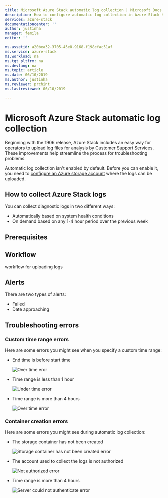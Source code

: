 ```yaml
---
title: Microsoft Azure Stack automatic log collection | Microsoft Docs
description: How to configure automatic log collection in Azure Stack Help + Support.
services: azure-stack
documentationcenter: ''
author: justinha
manager: femila
editor: ''

ms.assetid: a20bea32-3705-45e8-9168-f198cfac51af
ms.service: azure-stack
ms.workload: na
ms.tgt_pltfrm: na
ms.devlang: na
ms.topic: article
ms.date: 06/10/2019
ms.author: justinha
ms.reviewer: prchint
ms.lastreviewed: 06/10/2019

---
```

# Microsoft Azure Stack automatic log collection

Beginning with the 1906 release, Azure Stack includes an easy way for operators to upload log files for analysis by Customer Support Services. These improvements help streamline the process for troubleshooting problems. 

Automatic log collection isn't enabled by default. Before you can enable it, you need to [configure an Azure storage account](azure-stack-storage-account.md) where the logs can be uploaded. 

## How to collect Azure Stack logs

You can collect diagnostic logs in two different ways:

- Automatically based on system health conditions
- On demand based on any 1-4 hour period over the previous week

## Prerequisites

<!--- any permissions, subscription requirements, or anything similar?--->

## Workflow

workflow for uploading logs 

## Alerts

There are two types of alerts: 

- Failed 
- Date approaching

## Troubleshooting errors

### Custom time range errors

Here are some errors you might see when you specify a custom time range:

- End time is before start time

  ![Over time eror](media\azure-stack-log-collection\azure-stack-log-collection-over-time-error.png)

- Time range is less than 1 hour

  ![Under time error](media\azure-stack-log-collection\azure-stack-log-collection-under-time-error.png)

- Time range is more than 4 hours

  ![Over time error](media\azure-stack-log-collection\azure-stack-log-collection-over-time-error.png)

### Container creation errors

<!--- Better heading title? I'm unsure if AuthN errors are actually containe errors.--->

Here are some errors you might see during automatic log collection:

<!--- how to resolve these?--->

- The storage container has not been created

  ![Storage container has not been created error](media\azure-stack-log-collection\azure-stack-log-collection-container-does-not-exist-error.png)

- The account used to collect the logs is not authorized

  ![Not authorized error](media\azure-stack-log-collection\azure-stack-log-collection-not-authorized-error.png.png)

- Time range is more than 4 hours

  ![Server could not authenticate error](media\azure-stack-log-collection\azure-stack-log-collection-server-could-not-authenticate-error.png)
